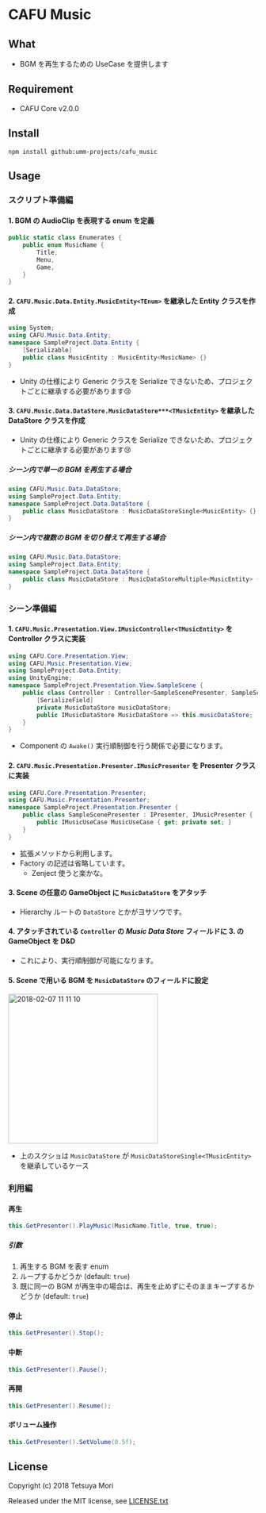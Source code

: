 # CAFU Music

## What

* BGM を再生するための UseCase を提供します

## Requirement

* CAFU Core v2.0.0

## Install

```shell
npm install github:umm-projects/cafu_music
```

## Usage

### スクリプト準備編

#### 1. BGM の AudioClip を表現する enum を定義

```csharp
public static class Enumerates {
    public enum MusicName {
        Title,
        Menu,
        Game,
    }
}
```

#### 2. `CAFU.Music.Data.Entity.MusicEntity<TEnum>` を継承した Entity クラスを作成

```csharp
using System;
using CAFU.Music.Data.Entity;
namespace SampleProject.Data.Entity {
    [Serializable]
    public class MusicEntity : MusicEntity<MusicName> {}
}
```

* Unity の仕様により Generic クラスを Serialize できないため、プロジェクトごとに継承する必要があります😢

#### 3. `CAFU.Music.Data.DataStore.MusicDataStore***<TMusicEntity>` を継承した DataStore クラスを作成

* Unity の仕様により Generic クラスを Serialize できないため、プロジェクトごとに継承する必要があります😢

##### シーン内で単一の BGM を再生する場合

```csharp
using CAFU.Music.Data.DataStore;
using SampleProject.Data.Entity;
namespace SampleProject.Data.DataStore {
    public class MusicDataStore : MusicDataStoreSingle<MusicEntity> {}
}
```

##### シーン内で複数の BGM を切り替えて再生する場合

```csharp
using CAFU.Music.Data.DataStore;
using SampleProject.Data.Entity;
namespace SampleProject.Data.DataStore {
    public class MusicDataStore : MusicDataStoreMultiple<MusicEntity> {}
}
```

### シーン準備編

#### 1. `CAFU.Music.Presentation.View.IMusicController<TMusicEntity>` を Controller クラスに実装

```csharp
using CAFU.Core.Presentation.View;
using CAFU.Music.Presentation.View;
using SampleProject.Data.Entity;
using UnityEngine;
namespace SampleProject.Presentation.View.SampleScene {
    public class Controller : Controller<SampleScenePresenter, SampleScenePresenter.Factory>, IMusicController {
        [SerializeField]
        private MusicDataStore musicDataStore;
        public IMusicDataStore MusicDataStore => this.musicDataStore;
    }
}
```

* Component の `Awake()` 実行順制御を行う関係で必要になります。

#### 2. `CAFU.Music.Presentation.Presenter.IMusicPresenter` を Presenter クラスに実装

```csharp
using CAFU.Core.Presentation.Presenter;
using CAFU.Music.Presentation.Presenter;
namespace SampleProject.Presentation.Presenter {
    public class SampleScenePresenter : IPresenter, IMusicPresenter {
        public IMusicUseCase MusicUseCase { get; private set; }
    }
}
```

* 拡張メソッドから利用します。
* Factory の記述は省略しています。
  * Zenject 使うと楽かな。

#### 3. Scene の任意の GameObject に `MusicDataStore` をアタッチ

* Hierarchy ルートの `DataStore` とかがヨサソウです。

#### 4. アタッチされている `Controller` の *Music Data Store* フィールドに 3. の GameObject を D&amp;D

* これにより、実行順制御が可能になります。

#### 5. Scene で用いる BGM を `MusicDataStore` のフィールドに設定

<img width="302" alt="2018-02-07 11 11 10" src="https://user-images.githubusercontent.com/838945/35894754-afcbecc8-0bf7-11e8-87d2-27d3c344ddf8.png">

* 上のスクショは `MusicDataStore` が `MusicDataStoreSingle<TMusicEntity>` を継承しているケース

### 利用編

#### 再生

```csharp
this.GetPresenter().PlayMusic(MusicName.Title, true, true);
```

##### 引数

1. 再生する BGM を表す enum
1. ループするかどうか (default: `true`)
1. 既に同一の BGM が再生中の場合は、再生を止めずにそのままキープするかどうか (default: `true`)

#### 停止

```csharp
this.GetPresenter().Stop();
```

#### 中断

```csharp
this.GetPresenter().Pause();
```

#### 再開

```csharp
this.GetPresenter().Resume();
```

#### ボリューム操作

```csharp
this.GetPresenter().SetVolume(0.5f);
```

## License

Copyright (c) 2018 Tetsuya Mori

Released under the MIT license, see [LICENSE.txt](LICENSE.txt)

